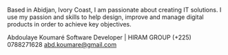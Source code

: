Based in Abidjan, Ivory Coast, I am passionate about creating IT solutions.
I use my passion and skills to help design, improve and manage digital products in order to achieve key objectives.

Abdoulaye Koumaré
Software Developer | HIRAM GROUP
(+225) 0788271628
abd.koumare@gmail.com
